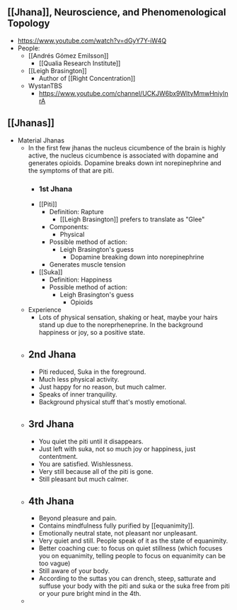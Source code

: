## [[Jhana]], Neuroscience, and Phenomenological Topology
- https://www.youtube.com/watch?v=dGyY7Y-iW4Q
- People:
	- [[Andrés Gómez Emilsson]]
		- [[Qualia Research Institute]]
	-  [[Leigh Brasington]]
		- Author of [[Right Concentration]]
	- WystanTBS
		- https://www.youtube.com/channel/UCKJW6bx9WItyMmwHniyInrA

## [[Jhanas]]
- Material Jhanas
	- In the first few jhanas the nucleus cicumbence of the brain is highly active, the nucleus cicumbence is associated with dopamine and generates opioids. Dopamine breaks down int norepinephrine and the symptoms of that are piti.
		- ### 1st Jhana
		-  [[Piti]]
			- Definition: Rapture
				- [[Leigh Brasington]] prefers to translate as "Glee"
			- Components:
				- Physical
			- Possible method of action:
				- Leigh Brasington's guess
					- Dopamine breaking down into norepinephrine
			- Generates muscle tension
		- [[Suka]]
			- Definition: Happiness
			- Possible method of action:
				- Leigh Brasington's guess
					- Opioids
	- Experience
		- Lots of physical sensation, shaking or heat, maybe your hairs stand up due to the noreprheneprine. In the background happiness or joy, so a positive state.
	- ## 2nd Jhana
		- Piti reduced, Suka in the foreground.
		- Much less physical activity.
		- Just happy for no reason, but much calmer.
		- Speaks of inner tranquility.
		- Background physical stuff that's mostly emotional.
	- ## 3rd Jhana
		- You quiet the piti until it disappears.
		- Just left with suka, not so much joy or happiness, just contentment.
		- You are satisfied. Wishlessness.
		- Very still because all of the piti is gone.
		- Still pleasant but much calmer.
	- ## 4th Jhana
		- Beyond pleasure and pain.
		- Contains mindfulness fully purified by [[equanimity]].
		- Emotionally neutral state, not pleasant nor unpleasant.
		- Very quiet and still. People speak of it as the state of equanimity.
		- Better coaching cue: to focus on quiet stillness (which focuses you on equanimity, telling people to focus on equanimity can be too vague)
		- Still aware of your body.
		- According to the suttas you can drench, steep, satturate and suffuse your body with the piti and suka or the suka free from piti or your pure bright mind in the 4th.
	-